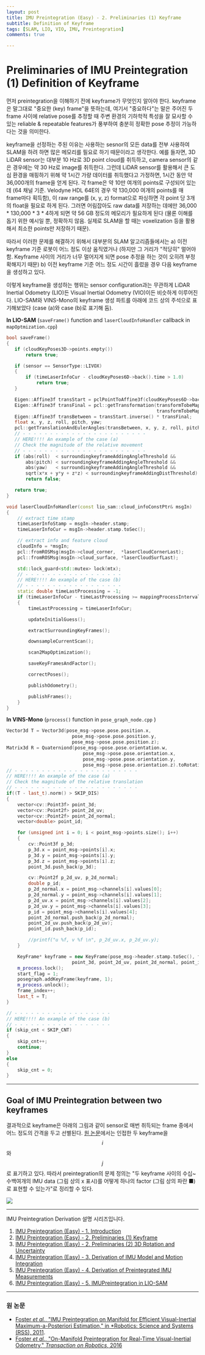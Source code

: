 ```yaml
---
layout: post
title: IMU Preintegration (Easy) - 2. Preliminaries (1) Keyframe
subtitle: Definition of Keyframe
tags: [SLAM, LIO, VIO, IMU, Preintegration]
comments: true

---
```


# Preliminaries of IMU Preintegration (1) Definition of Keyframe


먼저 preintegration을 이해하기 전에 keyframe가 무엇인지 알아야 한다. keyframe은 말그대로 "중요한 (key) frame"을 뜻하는데, 여기서 "중요하다"는 말은 주어진 두 frame 사이에 relative pose를 추정할 때 주변 환경의 기하학적 특성을 잘 묘사할 수 있는 reliable & repeatable features가 풍부하여 충분히 정확한 pose 추정이 가능하다는 것을 의미한다. 

 keyframe을 선정하는 주된 이유는 사용하는 sesnor의 모든 data를 전부 사용하여 SLAM을 하려 하면 많은 메모리를 필요로 하기 때문이라고 생각한다. 예를 들자면, 3D LiDAR sensor는 대부분 10 Hz로 3D point cloud를 취득하고, camera sensor의 같은 경우에는 약 30 Hz로 image를 취득한다. 그런데 LiDAR sensor를 활용해서 큰 도심 환경을 매핑하기 위해 약 1시간 가량 데이터를 취득했다고 가정하면, 1시간 동안 약 36,000개의 frame을 얻게 된다. 각 frame은 약 10만 여개의 points로 구성되어 있는데 (64 채널 기준. Velodyne HDL 64E의 경우 약 130,000 여개의 points를 매 frame마다 획득함), 이 raw range를 (x, y, z) format으로 파싱하면 각 point 당 3개의 float을 필요로 하게 된다. 그러면 어림잡아도 raw data를 저장하는 데에만 36,000 * 130,000 * 3 * 4하게 되면 약 56 GB 정도의 메모리가 필요하게 된다 (물론 이해를 돕기 위한 예시일 뿐, 정확하지 않음. 실제로 SLAM을 할 때는 voxelization 등을 활용해서 최소한 points만 저장하기 때문). 

 따라서 이러한 문제를 해결하기 위해서 대부분의 SLAM 알고리즘들에서는 a) 이전 keyframe 기준 로봇이 어느 정도 이상 움직였거나 (하지만 그 거리가 "적당히" 멀어야 함. Keyframe 사이의 거리가 너무 멀어지게 되면 pose 추정을 하는 것이 오히려 부정확해지기 때문) b) 이전 keyframe 기준 어느 정도 시간이 흘렀을 경우 다음 keyframe을 생성하고 있다. 
 
 이렇게 keyframe을 생성하는 행위는 sensor configuration과는 무관하게 LiDAR Inertial Odometry (LIO)든 Visual Inertial Odometry (VIO)이든 비슷하게 이루어진다. LIO-SAM와 VINS-Mono의 keyframe 생성 파트를 아래에 코드 상의 주석으로 표기해보았다 (case (a)와 case (b)로 표기해 둠).

 **In LIO-SAM** (`saveFrame()` function and `laserCloudInfoHandler` callback in `mapOptmization.cpp`)


 ```cpp
 bool saveFrame()
{
    if (cloudKeyPoses3D->points.empty())
        return true;

    if (sensor == SensorType::LIVOX)
    {
        if (timeLaserInfoCur - cloudKeyPoses6D->back().time > 1.0)
            return true;
    }

    Eigen::Affine3f transStart = pclPointToAffine3f(cloudKeyPoses6D->back());
    Eigen::Affine3f transFinal = pcl::getTransformation(transformTobeMapped[3], transformTobeMapped[4], transformTobeMapped[5], 
                                                        transformTobeMapped[0], transformTobeMapped[1], transformTobeMapped[2]);
    Eigen::Affine3f transBetween = transStart.inverse() * transFinal;
    float x, y, z, roll, pitch, yaw;
    pcl::getTranslationAndEulerAngles(transBetween, x, y, z, roll, pitch, yaw);
    // - - - - - - - - - - - - - - - - - - - - - - -
    // HERE!!!! An example of the case (a)
    // Check the magnitude of the relative movement
    // - - - - - - - - - - - - - - - - - - - - - - -
    if (abs(roll)  < surroundingkeyframeAddingAngleThreshold &&
        abs(pitch) < surroundingkeyframeAddingAngleThreshold && 
        abs(yaw)   < surroundingkeyframeAddingAngleThreshold &&
        sqrt(x*x + y*y + z*z) < surroundingkeyframeAddingDistThreshold)
        return false;

    return true;
}
 ```

```cpp
void laserCloudInfoHandler(const lio_sam::cloud_infoConstPtr& msgIn)
{
    // extract time stamp
    timeLaserInfoStamp = msgIn->header.stamp;
    timeLaserInfoCur = msgIn->header.stamp.toSec();

    // extract info and feature cloud
    cloudInfo = *msgIn;
    pcl::fromROSMsg(msgIn->cloud_corner,  *laserCloudCornerLast);
    pcl::fromROSMsg(msgIn->cloud_surface, *laserCloudSurfLast);

    std::lock_guard<std::mutex> lock(mtx);
    // - - - - - - - - - - - - - - - - - - 
    // HERE!!!! An example of the case (b)
    // - - - - - - - - - - - - - - - - - - 
    static double timeLastProcessing = -1;
    if (timeLaserInfoCur - timeLastProcessing >= mappingProcessInterval)
    {
        timeLastProcessing = timeLaserInfoCur;

        updateInitialGuess();

        extractSurroundingKeyFrames();

        downsampleCurrentScan();

        scan2MapOptimization();

        saveKeyFramesAndFactor();

        correctPoses();

        publishOdometry();

        publishFrames();
    }
}

```

**In VINS-Mono** (`process()` function in `pose_graph_node.cpp` )

```cpp
Vector3d T = Vector3d(pose_msg->pose.pose.position.x,
                        pose_msg->pose.pose.position.y,
                        pose_msg->pose.pose.position.z);
Matrix3d R = Quaterniond(pose_msg->pose.pose.orientation.w,
                            pose_msg->pose.pose.orientation.x,
                            pose_msg->pose.pose.orientation.y,
                            pose_msg->pose.pose.orientation.z).toRotationMatrix();
// - - - - - - - - - - - - - - - - - - - - - - -
// HERE!!!! An example of the case (a)
// Check the magnitude of the relative translation
// - - - - - - - - - - - - - - - - - - - - - - -
if((T - last_t).norm() > SKIP_DIS)
{
    vector<cv::Point3f> point_3d; 
    vector<cv::Point2f> point_2d_uv; 
    vector<cv::Point2f> point_2d_normal;
    vector<double> point_id;

    for (unsigned int i = 0; i < point_msg->points.size(); i++)
    {
        cv::Point3f p_3d;
        p_3d.x = point_msg->points[i].x;
        p_3d.y = point_msg->points[i].y;
        p_3d.z = point_msg->points[i].z;
        point_3d.push_back(p_3d);

        cv::Point2f p_2d_uv, p_2d_normal;
        double p_id;
        p_2d_normal.x = point_msg->channels[i].values[0];
        p_2d_normal.y = point_msg->channels[i].values[1];
        p_2d_uv.x = point_msg->channels[i].values[2];
        p_2d_uv.y = point_msg->channels[i].values[3];
        p_id = point_msg->channels[i].values[4];
        point_2d_normal.push_back(p_2d_normal);
        point_2d_uv.push_back(p_2d_uv);
        point_id.push_back(p_id);

        //printf("u %f, v %f \n", p_2d_uv.x, p_2d_uv.y);
    }

    KeyFrame* keyframe = new KeyFrame(pose_msg->header.stamp.toSec(), frame_index, T, R, image,
                        point_3d, point_2d_uv, point_2d_normal, point_id, sequence);   
    m_process.lock();
    start_flag = 1;
    posegraph.addKeyFrame(keyframe, 1);
    m_process.unlock();
    frame_index++;
    last_t = T;
}
```

```cpp
// - - - - - - - - - - - - - - - - - - 
// HERE!!!! An example of the case (b)
// - - - - - - - - - - - - - - - - - - 
if (skip_cnt < SKIP_CNT)
{
    skip_cnt++;
    continue;
}
else
{
    skip_cnt = 0;
}
```

---

## Goal of IMU Preintegration between two keyframes

결과적으로 keyframe은 아래의 그림과 같이 sensor로 매번 취득되는 frame 중에서 어느 정도의 간격을 두고 선별된다. [원 논문](https://rpg.ifi.uzh.ch/docs/TRO16_forster.pdf)에서는 인접한 두 keyframe을 $$i$$와 $$j$$로 표기하고 있다. 따라서 preintegration의 문제 정의는 "두 keyframe 사이의 수십~수백여개의 IMU data (그림 상의 x 표시)를 어떻게 하나의 factor (그림 상의 파란 ■)로 표현할 수 있는가"로 정리할 수 있다.


![](/img/preintegration/keyframe.png)



---

IMU Preintegration Derivation 설명 시리즈입니다.

1. [IMU Preintegration (Easy) - 1. Introduction](https://limhyungtae.github.io/2022-04-01-IMU-Preintegration-(Easy)-1.-Introduction/)
2. [IMU Preintegration (Easy) - 2. Preliminaries (1) Keyframe](https://limhyungtae.github.io/2022-04-01-IMU-Preintegration-(Easy)-2.-Preliminaries-(1)-Keyframe/)
3. [IMU Preintegration (Easy) - 2. Preliminaries (2) 3D Rotation and Uncertainty](https://limhyungtae.github.io/2022-04-01-IMU-Preintegration-(Easy)-2.-Preliminaries-(2)-3D-Rotation-and-Uncertainty/)
4. [IMU Preintegration (Easy) - 3. Derivation of IMU Model and Motion Integration](https://limhyungtae.github.io/2022-04-01-IMU-Preintegration-(Easy)-3.-Derivation-of-IMU-Model-and-Motion-Integration/)
5. [IMU Preintegration (Easy) - 4. Derivation of Preintegrated IMU Measurements](https://limhyungtae.github.io/2022-04-01-IMU-Preintegration-(Easy)-4.-Derivation-of-Preintegrated-IMU-Measurements/)
6. [IMU Preintegration (Easy) - 5. IMUPreintegration in LIO-SAM](https://limhyungtae.github.io/2022-04-01-IMU-Preintegration-(Easy)-5.-IMUPreintegration-in-LIO-SAM/)
 

---



### 원 논문

* [Foster *et al.*, "IMU Preintegration on Manifold for Efficient
Visual-Inertial Maximum-a-Posteriori Estimation," in *Robotics: Science and Systems (RSS), 2011](http://www.roboticsproceedings.org/rss11/p06.pdf).
* [Foster *et al.*, "On-Manifold Preintegration for Real-Time
Visual-Inertial Odometry," *Transaction on Robotics*, 2016](https://rpg.ifi.uzh.ch/docs/TRO16_forster.pdf)